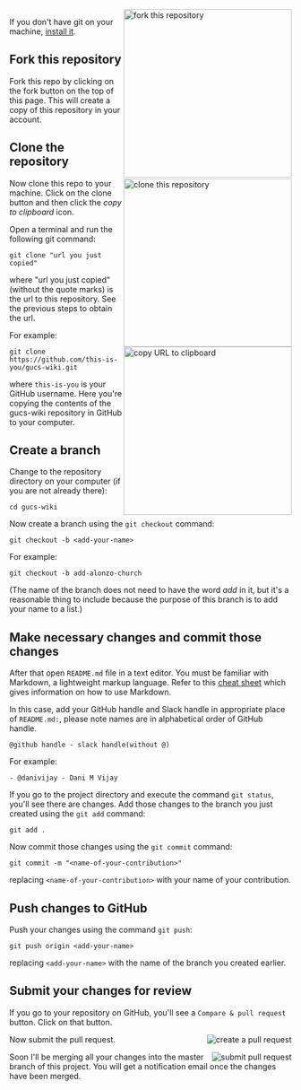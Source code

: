 <img align="right" width="300" src="https://i.imgur.com/E4FlFju.png" alt="fork this repository" />

If you don't have git on your machine, [install it]( https://help.github.com/articles/set-up-git/).

## Fork this repository

Fork this repo by clicking on the fork button on the top of this page.
This will create a copy of this repository in your account.

## Clone the repository

<img align="right" width="300" src="https://i.imgur.com/0JFVZuT.png?1" alt="clone this repository" />

Now clone this repo to your machine.
Click on the clone button and then click the *copy to clipboard* icon.

Open a terminal and run the following git command:

```
git clone "url you just copied"
```

where "url you just copied" (without the quote marks) is the url to this repository.
See the previous steps to obtain the url.


<img align="right" width="300" src="https://i.imgur.com/mVX0aQO.png" alt="copy URL to clipboard" />

For example:
```
git clone https://github.com/this-is-you/gucs-wiki.git
```
where `this-is-you` is your GitHub username. Here you're copying the contents of the gucs-wiki repository in GitHub to your computer.

## Create a branch

Change to the repository directory on your computer (if you are not already there):

```
cd gucs-wiki
```
Now create a branch using the `git checkout` command:
```
git checkout -b <add-your-name>
```

For example:
```
git checkout -b add-alonzo-church
```
(The name of the branch does not need to have the word *add* in it, but it's a reasonable thing to include because the purpose of this branch is to add your name to a list.)

## Make necessary changes and commit those changes

After that open `README.md` file in a text editor. You must be familiar with Markdown, a lightweight markup language. Refer to this [cheat sheet](https://github.com/adam-p/markdown-here/wiki/Markdown-Cheatsheet) which gives information on how to use Markdown.

In this case, add your GitHub handle and Slack handle in appropriate place of `README.md:`, please note names are in alphabetical order of GitHub handle.

```
@github handle - slack handle(without @)
```

For example:

```
- @danivijay - Dani M Vijay
```


If you go to the project directory and execute the command `git status`, you'll see there are changes. Add those changes to the branch you just created using the `git add` command:

```
git add .
```

Now commit those changes using the `git commit` command:
```
git commit -m "<name-of-your-contribution>"
```
replacing `<name-of-your-contribution>` with your name of your contribution.

## Push changes to GitHub

Push your changes using the command `git push`:
```
git push origin <add-your-name>
```
replacing `<add-your-name>` with the name of the branch you created earlier.

## Submit your changes for review

If you go to your repository on GitHub, you'll see a  `Compare & pull request` button.  Click on that button.

<img style="float: right;" src="https://i.imgur.com/i9j9rgI.png" alt="create a pull request" />

Now submit the pull request.

<img style="float: right;" src="https://i.imgur.com/p71E6je.png" alt="submit pull request" />

Soon I'll be merging all your changes into the master branch of this project. You will get a notification email once the changes have been merged.
